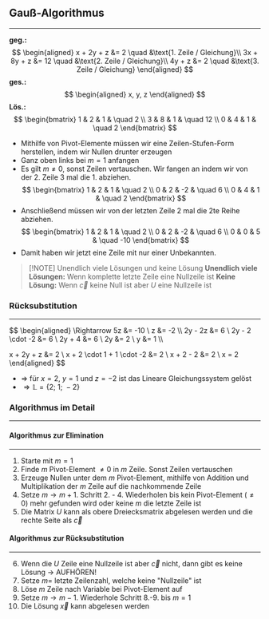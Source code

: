 ## Gauß-Algorithmus
---
**geg.:**
$$
\begin{aligned}
x + 2y + z &= 2 \quad &\text{1. Zeile / Gleichung}\\
3x + 8y + z &= 12 \quad &\text{2. Zeile / Gleichung}\\
4y + z &= 2 \quad &\text{3. Zeile / Gleichung}
\end{aligned}
$$
**ges.:**
$$
\begin{aligned}
x, y, z
\end{aligned}
$$
**Lös.:**
$$
\begin{bmatrix}
1 & 2 & 1 & \quad 2 \\
3 & 8 & 1 & \quad 12 \\
0 & 4 & 1 & \quad 2
\end{bmatrix}
$$
- Mithilfe von Pivot-Elemente müssen wir eine Zeilen-Stufen-Form herstellen, indem wir Nullen drunter erzeugen 
- Ganz oben links bei $m = 1$ anfangen
- Es gilt $m \ne 0$, sonst Zeilen vertauschen. Wir fangen an indem wir von der 2. Zeile 3 mal die 1. abziehen.
$$
\begin{bmatrix}
1 & 2 & 1 & \quad 2 \\
0 & 2 & -2 & \quad 6 \\
0 & 4 & 1 & \quad 2
\end{bmatrix}
$$
- Anschließend müssen wir von der letzten Zeile 2 mal die 2te Reihe abziehen.
$$
\begin{bmatrix}
1 & 2 & 1 & \quad 2 \\
0 & 2 & -2 & \quad 6 \\
0 & 0 & 5 & \quad -10
\end{bmatrix}
$$
- Damit haben wir jetzt eine Zeile mit nur einer Unbekannten.

> [!NOTE] Unendlich viele Lösungen und keine Lösung
> **Unendlich viele Lösungen:** Wenn komplette letzte Zeile eine Nullzeile ist
> **Keine Lösung:** Wenn $\vec{c}$ keine Null ist aber $U$ eine Nullzeile ist

### Rücksubstitution 
---
$$
\begin{aligned}
\Rightarrow 5z &= -10 \\
z &= -2 \\\\
2y - 2z &= 6 \\
2y - 2 \cdot -2 &= 6 \\
2y + 4 &= 6 \\
2y &= 2 \\
y &= 1 \\\\

x + 2y + z &= 2 \\
x + 2 \cdot 1 + 1 \cdot -2 &= 2 \\
x + 2 - 2 &= 2 \\
x = 2
\end{aligned}
$$
- $\Rightarrow$ für $x = 2$, $y = 1$ und $z = -2$ ist das Lineare Gleichungssystem gelöst
- $\Rightarrow \mathbb{L} = \{2;\ 1;\ -2\}$

### Algorithmus im Detail
---
#### Algorithmus zur Elimination
---
1. Starte mit $m = 1$
2. Finde $m$ Pivot-Element $\ne 0$ in $m$ Zeile. Sonst Zeilen vertauschen
3. Erzeuge Nullen unter dem $m$ Pivot-Element, mithilfe von Addition und Multiplikation der $m$ Zeile auf die nachkommende Zeile
4. Setze $m \rightarrow m + 1$. Schritt 2. - 4. Wiederholen bis kein Pivot-Element ($\ne 0$) mehr gefunden wird oder keine $m$ die letzte Zeile ist
5. Die Matrix $U$ kann als obere Dreiecksmatrix abgelesen werden und die rechte Seite als $\vec{c}$

#### Algorithmus zur Rücksubstitution
---
6. Wenn die $U$ Zeile eine Nullzeile ist aber $\vec{c}$ nicht, dann gibt es keine Lösung $\rightarrow$ AUFHÖREN!
7. Setze $m =$ letzte Zeilenzahl, welche keine "Nullzeile" ist
8. Löse $m$ Zeile nach Variable bei Pivot-Element auf
9. Setze $m \rightarrow m - 1$. Wiederhole Schritt 8.-9. bis $m = 1$
10. Die Lösung $\vec{x}$ kann abgelesen werden
